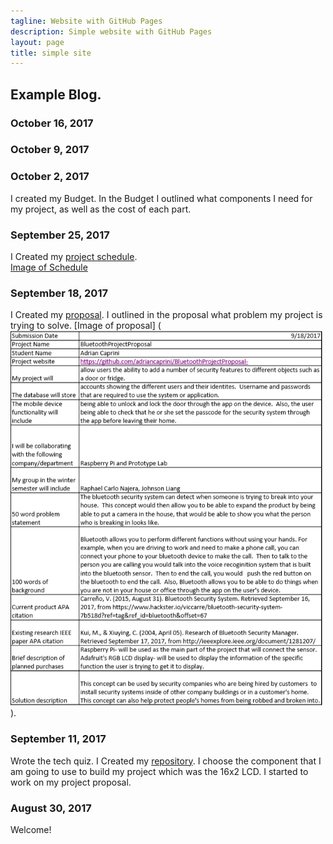 ```yaml
---
tagline: Website with GitHub Pages
description: Simple website with GitHub Pages
layout: page
title: simple site
---
```


Example Blog.
-------------

### October 16, 2017

### October 9, 2017

### October 2, 2017

I created my Budget.  In the Budget I outlined what components I need for my project, as well as the cost of each part. 

### September 25, 2017

I Created my [project schedule](https://github.com/adriancaprini/BluetoothProjectProposal-/blob/master/Hardware%20Production%20Project%20Schedule.mpp).  
[Image of Schedule](https://raw.githubusercontent.com/six0four/StudentSenseHat/master/documentation/Week3RubricforProjectSchedule.jpg)

### September 18, 2017

 I Created my [proposal](https://github.com/adriancaprini/BluetoothProjectProposal-/blob/master/ProposalContentStudentNameRev02.pdf).  I outlined in the proposal what problem my project is trying to solve. 
[Image of proposal] (<img src="https://raw.githubusercontent.com/adriancaprini/BluetoothProjectProposal-/master/Hardware%20proposal.PNG" alt="Proposal" width="500" height="600">).

### September 11, 2017

Wrote the tech quiz. I Created my [repository](https://github.com/adriancaprini/BluetoothProjectProposal-). I choose the component that I am going to use to build my project which was the 16x2 LCD. I started to work on my project proposal. 

### August 30, 2017

Welcome!

